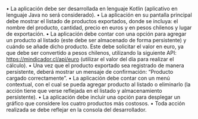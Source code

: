 • La aplicación debe ser desarrollada en lenguaje Kotlin (aplicativo en lenguaje Java no será
considerado).
• La aplicación en su pantalla principal debe mostrar el listado de productos exportados, donde
se incluya: el nombre del producto, cantidad, precio en euros y en pesos chilenos y lugar de
exportación.
• La aplicación debe contar con una opción para agregar un producto al listado (este debe ser
almacenado de forma persistente) y cuándo se añade dicho producto. Este debe solicitar el
valor en euro, ya que debe ser convertido a pesos chilenos, utilizando la siguiente API:
https://mindicador.cl/api/euro (utilizar el valor del día para realizar el cálculo).
• Una vez que el producto exportado sea registrado de manera persistente, deberá mostrar un
mensaje de confirmación: “Producto cargado correctamente”.
• La aplicación debe contar con un menú contextual, con el cual se pueda agregar producto al
listado o eliminarlo (la acción tiene que verse reflejada en el listado y almacenamiento
persistente).
• La aplicación debe incluir una opción para desplegar un gráfico que considere los cuatro
productos más costosos.
• Toda acción realizada se debe reflejar en la consola del desarrollador.
